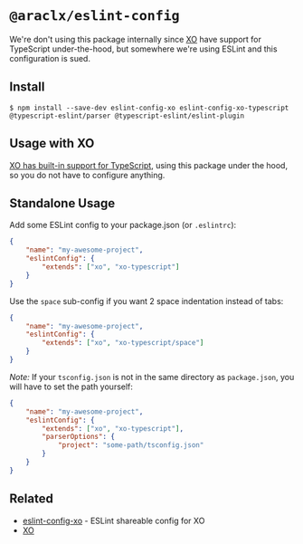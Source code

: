 # `@araclx/eslint-config`

We're don't using this package internally since [XO]() have support for TypeScript under-the-hood, but somewhere we're
using ESLint and this configuration is sued.

## Install

```
$ npm install --save-dev eslint-config-xo eslint-config-xo-typescript @typescript-eslint/parser @typescript-eslint/eslint-plugin
```

## Usage with XO

[XO has built-in support for TypeScript](https://github.com/xojs/xo#typescript), using this package under the hood, so
you do not have to configure anything.

## Standalone Usage

Add some ESLint config to your package.json (or `.eslintrc`):

```json
{
	"name": "my-awesome-project",
	"eslintConfig": {
		"extends": ["xo", "xo-typescript"]
	}
}
```

Use the `space` sub-config if you want 2 space indentation instead of tabs:

```json
{
	"name": "my-awesome-project",
	"eslintConfig": {
		"extends": ["xo", "xo-typescript/space"]
	}
}
```

_Note:_ If your `tsconfig.json` is not in the same directory as `package.json`, you will have to set the path yourself:

```json
{
	"name": "my-awesome-project",
	"eslintConfig": {
		"extends": ["xo", "xo-typescript"],
		"parserOptions": {
			"project": "some-path/tsconfig.json"
		}
	}
}
```

## Related

- [eslint-config-xo](https://github.com/xojs/eslint-config-xo) - ESLint shareable config for XO
- [XO](https://github.com/xojs/xo)
